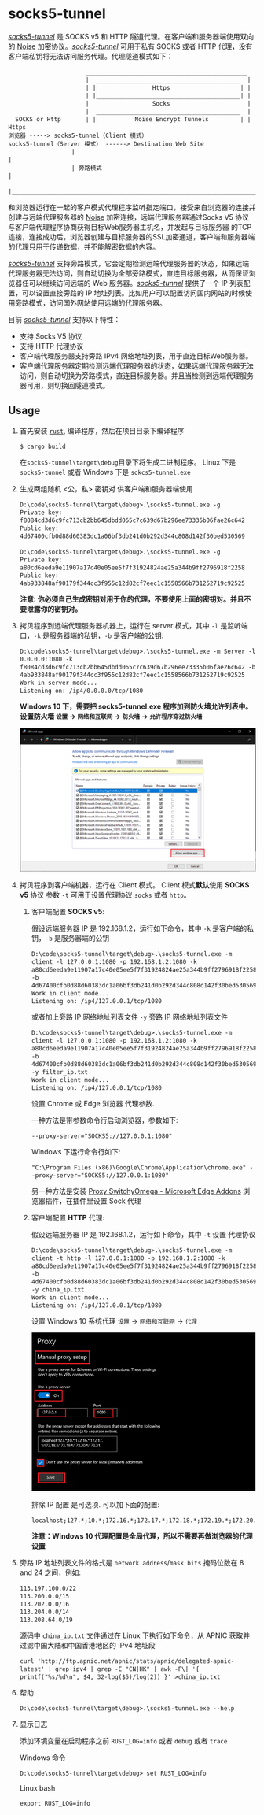 # socks5-tunnel

 [*socks5-tunnel*](https://github.com/klu-dev/socks5-tunnel) 是 SOCKS v5 和  HTTP 隧道代理。在客户端和服务器端使用双向的 [Noise](http://noiseprotocol.org/) 加密协议。[*socks5-tunnel*](https://github.com/klu-dev/socks5-tunnel) 可用于私有 SOCKS 或者 HTTP 代理，没有客户端私钥将无法访问服务代理。代理隧道模式如下：

```
                      ______________________________________________
                      |  _________________________________________  |
                      | |                Https                    | |
                      | |_________________________________________| |
                      |                  Socks                      |
                      |  _________________________________________  |
  SOCKS or Http       | |           Noise Encrypt Tunnels         | |                         Https
浏览器 -----> socks5-tunnel（Client 模式）                          socks5-tunnel（Server 模式） ------> Destination Web Site
                  |                                                                                         |
                  | 旁路模式                                                                                 |
                  |_________________________________________________________________________________________|

```

和浏览器运行在一起的客户模式代理程序监听指定端口，接受来自浏览器的连接并创建与远端代理服务器的  [Noise](http://noiseprotocol.org/)  加密连接，远端代理服务器通过Socks V5 协议与客户端代理程序协商获得目标Web服务器主机名，并发起与目标服务器 的TCP连接，连接成功后，浏览器创建与目标服务器的SSL加密通道，客户端和服务器端的代理只用于传递数据，并不能解密数据的内容。

[*socks5-tunnel*](https://github.com/klu-dev/socks5-tunnel) 支持旁路模式，它会定期检测远端代理服务器的状态，如果远端代理服务器无法访问，则自动切换为全部旁路模式，直连目标服务器，从而保证浏览器任可以继续访问远端的 Web 服务器。[*socks5-tunnel*](https://github.com/klu-dev/socks5-tunnel) 提供了一个 IP 列表配置，可以设置直接旁路的 IP 地址列表。比如用户可以配置访问国内网站的时候使用旁路模式，访问国外网站使用远端的代理服务器。

目前 [*socks5-tunnel*](https://github.com/klu-dev/socks5-tunnel) 支持以下特性：

- 支持 Socks V5 协议
- 支持 HTTP 代理协议
- 客户端代理服务器支持旁路 IPv4 网络地址列表，用于直连目标Web服务器。
- 客户端代理服务器定期检测远端代理服务器的状态，如果远端代理服务器无法访问，则自动切换为旁路模式，直连目标服务器。并且当检测到远端代理服务器可用，则切换回隧道模式。

## Usage

1. 首先安装 [`rust`](https://www.rust-lang.org/), 编译程序，然后在项目目录下编译程序

   ```
   $ cargo build
   ```

    在`socks5-tunnel\target\debug`目录下将生成二进制程序。 Linux 下是 `socks5-tunnel` 或者 Windows 下是 `sokcs5-tunnel.exe`

2. 生成两组随机 <公，私> 密钥对 供客户端和服务器端使用

   ```
   D:\code\socks5-tunnel\target\debug>.\socks5-tunnel.exe -g
   Private key:
   f8084cd3d6c9fc713cb2bb645dbdd065c7c639d67b296ee73335b06fae26c642
   Public key:
   4d67400cfb0d88d60383dc1a06bf3db241d0b292d344c808d142f30bed530569
   
   D:\code\socks5-tunnel\target\debug>.\socks5-tunnel.exe -g
   Private key:
   a80cd6eeda9e11907a17c40e05ee5f7f31924824ae25a344b9ff2796918f2258
   Public key:
   4ab933848af90179f344cc3f955c12d82cf7eec1c1558566b731252719c92525
   ```

   **注意: 你必须自己生成密钥对用于你的代理，不要使用上面的密钥对。并且不要泄露你的密钥对。**

3. 拷贝程序到远端代理服务器机器上，运行在 server 模式，其中 `-l` 是监听端口，`-k` 是服务器端的私钥，`-b` 是客户端的公钥:

   ```
   D:\code\socks5-tunnel\target\debug>.\socks5-tunnel.exe -m Server -l 0.0.0.0:1080 -k f8084cd3d6c9fc713cb2bb645dbdd065c7c639d67b296ee73335b06fae26c642 -b 4ab933848af90179f344cc3f955c12d82cf7eec1c1558566b731252719c92525
   Work in server mode...
   Listening on: /ip4/0.0.0.0/tcp/1080
   ```

   **Windows 10 下，需要把 socks5-tunnel.exe 程序加到防火墙允许列表中。设置防火墙 `设置` -> `网络和互联网` -> `防火墙` -> `允许程序穿过防火墙`**

   ![Windows 防火墙运允许程序设置](./assets/Windows_firewall_allowapp.png)

4. 拷贝程序到客户端机器，运行在 Client 模式。 Client 模式**默认**使用 **SOCKS v5** 协议 参数 `-t` 可用于设置代理协议 `socks` 或者 `http`。

   1. 客户端配置 **SOCKS v5**: 

      假设远端服务器 IP 是 192.168.1.2，运行如下命令，其中 `-k` 是客户端的私钥，`-b` 是服务器端的公钥

      ```
      D:\code\socks5-tunnel\target\debug>.\socks5-tunnel.exe -m client -l 127.0.0.1:1080 -p 192.168.1.2:1080 -k a80cd6eeda9e11907a17c40e05ee5f7f31924824ae25a344b9ff2796918f2258 -b 4d67400cfb0d88d60383dc1a06bf3db241d0b292d344c808d142f30bed530569
      Work in client mode...
      Listening on: /ip4/127.0.0.1/tcp/1080
      ```

      或者加上旁路 IP 网络地址列表文件 `-y` 旁路 IP 网络地址列表文件

      ```
      D:\code\socks5-tunnel\target\debug>.\socks5-tunnel.exe -m client -l 127.0.0.1:1080 -p 192.168.1.2:1080 -k a80cd6eeda9e11907a17c40e05ee5f7f31924824ae25a344b9ff2796918f2258 -b 4d67400cfb0d88d60383dc1a06bf3db241d0b292d344c808d142f30bed530569 -y filter_ip.txt
      Work in client mode...
      Listening on: /ip4/127.0.0.1/tcp/1080
      ```

      设置 Chrome 或 Edge 浏览器 代理参数.

      一种方法是带参数命令行启动浏览器，参数如下:

      ```
      --proxy-server="SOCKS5://127.0.0.1:1080"
      ```

      Windows 下运行命令行如下:

      ```
      "C:\Program Files (x86)\Google\Chrome\Application\chrome.exe" --proxy-server="SOCKS5://127.0.0.1:1080"
      ```

      另一种方法是安装 [Proxy SwitchyOmega - Microsoft Edge Addons](https://microsoftedge.microsoft.com/addons/detail/proxy-switchyomega/fdbloeknjpnloaggplaobopplkdhnikc?hl=en-US) 浏览器插件，在插件里设置 Sock 代理

   2. 客户端配置 **HTTP** 代理:

      假设远端服务器 IP 是 192.168.1.2，运行如下命令，其中 `-t` 设置 代理协议

      ```
      D:\code\socks5-tunnel\target\debug>.\socks5-tunnel.exe -m client -t http -l 127.0.0.1:1080 -p 192.168.1.2:1080 -k a80cd6eeda9e11907a17c40e05ee5f7f31924824ae25a344b9ff2796918f2258 -b 4d67400cfb0d88d60383dc1a06bf3db241d0b292d344c808d142f30bed530569 -y china_ip.txt
      Work in client mode...
      Listening on: /ip4/127.0.0.1/tcp/1080
      ```

      设置 Windows 10 系统代理 `设置` -> `网络和互联网` -> `代理`

      ![Windows 代理设置](./assets/Windows_Proxy_Setting.png)

      排除 IP 配置 是可选项. 可以加下面的配置:

      ```
      localhost;127.*;10.*;172.16.*;172.17.*;172.18.*;172.19.*;172.20.*;172.21.*;172.22.*;172.23.*;172.24.*;172.25.*;172.26.*;172.27.*;172.28.*;172.29.*;172.30.*;172.31.*;172.32.*;192.168.*
      ```

      **注意：Windows 10 代理配置是全局代理，所以不需要再做浏览器的代理设置**

5. 旁路 IP 地址列表文件的格式是 `network address`/`mask bits` 掩码位数在 8 and 24 之间，例如:

   ```
   113.197.100.0/22
   113.200.0.0/15
   113.202.0.0/16
   113.204.0.0/14
   113.208.64.0/19
   ```

   源码中 `china_ip.txt` 文件通过在 Linux 下执行如下命令，从 APNIC 获取并过滤中国大陆和中国香港地区的 IPv4 地址段

   ```
   curl 'http://ftp.apnic.net/apnic/stats/apnic/delegated-apnic-latest' | grep ipv4 | grep -E "CN|HK" | awk -F\| '{ printf("%s/%d\n", $4, 32-log($5)/log(2)) }' >china_ip.txt
   ```

6. 帮助

   ```
   D:\code\socks5-tunnel\target\debug>.\socks5-tunnel.exe --help
   ```

7. 显示日志

   添加环境变量在启动程序之前 `RUST_LOG=info` 或者 `debug`  或者 `trace`

   Windows 命令

   ```
   D:\code\socks5-tunnel\target\debug> set RUST_LOG=info
   ```

   Linux bash

   ```
   export RUST_LOG=info
   ```

